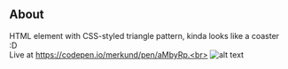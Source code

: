 ## About
HTML element with CSS-styled triangle pattern, kinda looks like a coaster :D<br>
Live at https://codepen.io/merkund/pen/aMbyRp.<br>
![alt text](https://github.com/ann-dev/codepen-projects/blob/master/c06-triangles/thumbnail.png "Triangle Challenge")

